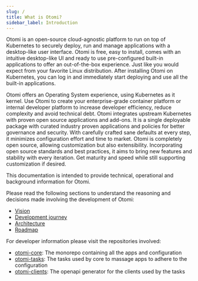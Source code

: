 ```yaml
---
slug: /
title: What is Otomi?
sidebar_label: Introduction
---
```


Otomi is an open-source cloud-agnostic platform to run on top of Kubernetes to securely deploy, run and manage applications with a desktop-like user interface. Otomi is free, easy to install, comes with an intuitive desktop-like UI and ready to use pre-configured built-in applications to offer an out-of-the-box experience. Just like you would expect from your favorite Linux distribution. After installing Otomi on Kubernetes, you can log in and immediately start deploying and use all the built-in applications.

Otomi offers an Operating System experience, using Kubernetes as it kernel. Use Otomi to create your enterprise-grade container platform or internal developer platform to increase developer efficiency, reduce complexity and avoid technical debt. Otomi integrates upstream Kubernetes with proven open source applications and add-ons. It is a single deployable package with curated industry proven applications and policies for better governance and security. With carefully crafted sane defaults at every step, it minimizes configuration effort and time to market. Otomi is completely open source, allowing customization but also extensibility. Incorporating open source standards and best practices, it aims to bring new features and stability with every iteration. Get maturity and speed while still supporting customization if desired.

This documentation is intended to provide technical, operational and background information for Otomi.

Please read the following sections to understand the reasoning and decisions made involving the development of Otomi:

- [Vision](/about/vision)
- [Development journey](/about/journey)
- [Architecture](/about/architecture)
- [Roadmap](/about/roadmap)

For developer information please visit the repositories involved:

- [otomi-core](https://github.com/redkubes/otomi-core/): The monorepo containing all the apps and configuration
- [otomi-tasks](https://github.com/redkubes/otomi-tasks/): The tasks used by core to massage apps to adhere to the configuration
- [otomi-clients](https://github.com/redkubes/otomi-clients/): The openapi generator for the clients used by the tasks

